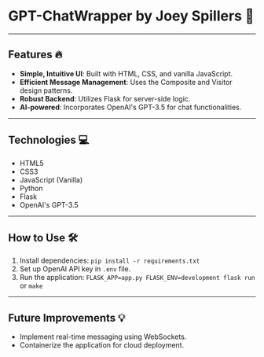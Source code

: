# GPT-ChatWrapper by Joey Spillers 🚀

---

## Features 🔥

- **Simple, Intuitive UI**: Built with HTML, CSS, and vanilla JavaScript.
- **Efficient Message Management**: Uses the Composite and Visitor design patterns.
- **Robust Backend**: Utilizes Flask for server-side logic.
- **AI-powered**: Incorporates OpenAI's GPT-3.5 for chat functionalities.

---

## Technologies 💻

- HTML5
- CSS3
- JavaScript (Vanilla)
- Python
- Flask
- OpenAI's GPT-3.5

---

## How to Use 🛠

1. Install dependencies: `pip install -r requirements.txt`
2. Set up OpenAI API key in `.env` file.
3. Run the application: `FLASK_APP=app.py FLASK_ENV=development flask run` or `make`

---

## Future Improvements 💡

- Implement real-time messaging using WebSockets.
- Containerize the application for cloud deployment.

